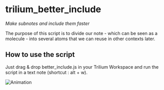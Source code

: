 # trilium_better_include
*Make subnotes and include them faster*

The purpose of this script is to divide our note - which can be seen as a molecule - into several atoms that we can reuse in other contexts later.

## How to use the script

Just drag & drop better_include.js in your Trilium Workspace and run the script in a text note (shortcut : alt + w).

![Animation](https://user-images.githubusercontent.com/105465034/222968795-0a488e29-57f6-4add-a356-521cadcc31c9.gif)
